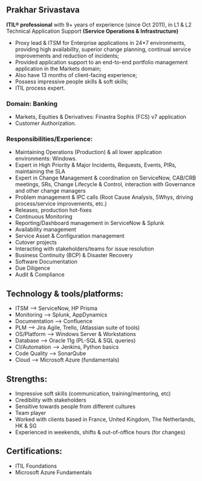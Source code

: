 ## Prakhar Srivastava

**ITIL® professional** with 9+ years of experience (since Oct 2011), in L1 & L2 Technical Application Support **(Service Operations & Infrastructure)** 
* Proxy lead & ITSM for Enterprise applications in 24*7 environments, providing high availability, superior change planning, continual service improvements and reduction of incidents;
* Provided application support to an end-to-end portfolio management application in the Markets domain;
* Also have 13 months of client-facing experience;
* Possess impressive people skills & soft skills;
* ITIL process expert.

### Domain: Banking
- Markets, Equities & Derivatives: Finastra Sophis (FCS) v7 application
- Customer Authorization.

### Responsibilities/Experience:
- Maintaining Operations (Production) & all lower application environments: Windows.
- Expert in High Priority & Major Incidents, Requests, Events, PIRs, maintaining the SLA
- Expert in Change Management & coordination on ServiceNow, CAB/CRB meetings, SRs, Change Lifecycle & Control, interaction with Governance and other change managers
- Problem management & IPC calls (Root Cause Analysis, 5Whys, driving process/service improvements, etc.)
- Releases, production hot-fixes
- Continuous Monitoring
- Reporting/Dashboard management in ServiceNow & Splunk
- Availability management
- Service Asset & Configuration management
- Cutover projects
- Interacting with stakeholders/teams for issue resolution
- Business Continuity (BCP) & Disaster Recovery
- Software Documentation
- Due Diligence
- Audit & Compliance

## Technology & tools/platforms:
- ITSM --> ServiceNow, HP Prisma
- Monitoring --> Splunk, AppDynamics
- Documentation --> Confluence
- PLM --> Jira Agile, Trello, (Atlassian suite of tools)
- OS/Platform --> Windows Server & Workstations
- Database --> Oracle 11g (PL-SQL & SQL queries)
- CI/Automation --> Jenkins, Python basics
- Code Quality --> SonarQube
- Cloud --> Microsoft Azure (fundamentals)

## Strengths:
- Impressive soft skills (communication, training/mentoring, etc)
- Credibility with stakeholders
- Sensitive towards people from different cultures
- Team player
- Worked with clients based in France, United Kingdom, The Netherlands, HK & SG
- Experienced in weekends, shifts & out-of-office hours (for changes)

## Certifications:
- ITIL Foundations
- Microsoft Azure Fundamentals
